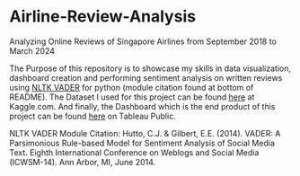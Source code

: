 # Airline-Review-Analysis
Analyzing Online Reviews of Singapore Airlines from September 2018 to March 2024

The Purpose of this repository is to showcase my skills in data visualization, dashboard creation and performing sentiment analysis on written reviews using [NLTK VADER](https://www.nltk.org/api/nltk.sentiment.vader.html) for python (module citation found at bottom of README). The Dataset I used for this project can be found [here](https://www.kaggle.com/datasets/kanchana1990/singapore-airlines-reviews) at Kaggle.com. And finally, the Dashboard which is the end product of this project can be found [here](https://public.tableau.com/app/profile/travis.wolf1141/viz/AirlineReviews_17187414963740/Dashboard1) on Tableau Public.



NLTK VADER Module Citation:
Hutto, C.J. & Gilbert, E.E. (2014). VADER: A Parsimonious Rule-based Model for Sentiment Analysis of Social Media Text. Eighth International Conference on Weblogs and Social Media (ICWSM-14). Ann Arbor, MI, June 2014.
